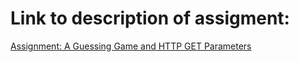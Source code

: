 # Link to description of assigment:
[Assignment: A Guessing Game and HTTP GET Parameters](https://www.wa4e.com/assn/guess/)